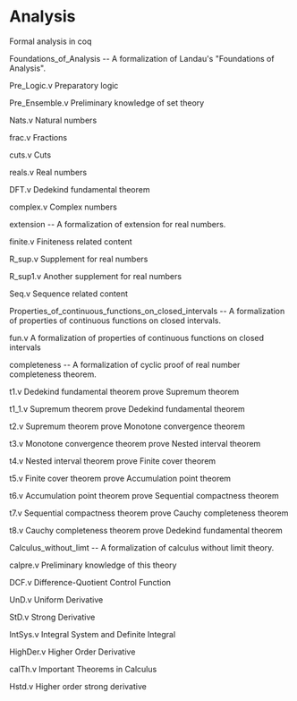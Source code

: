 # Analysis
Formal analysis in coq

Foundations_of_Analysis -- A formalization of Landau's "Foundations of Analysis".

Pre_Logic.v  Preparatory logic

Pre_Ensemble.v  Preliminary knowledge of set theory

Nats.v  Natural numbers

frac.v  Fractions 

cuts.v  Cuts

reals.v  Real numbers

DFT.v Dedekind fundamental theorem

complex.v Complex numbers

extension -- A formalization of extension for real numbers.

finite.v Finiteness related content

R_sup.v Supplement for real numbers

R_sup1.v Another supplement for real numbers

Seq.v Sequence related content

Properties_of_continuous_functions_on_closed_intervals -- A formalization of properties of continuous functions on closed intervals.

fun.v A formalization of properties of continuous functions on closed intervals

completeness -- A formalization of cyclic proof of real number completeness theorem.

t1.v Dedekind fundamental theorem prove Supremum theorem

t1_1.v Supremum theorem prove Dedekind fundamental theorem

t2.v Supremum theorem prove Monotone convergence theorem

t3.v Monotone convergence theorem prove Nested interval theorem

t4.v Nested interval theorem prove Finite cover theorem

t5.v Finite cover theorem prove Accumulation point theorem

t6.v Accumulation point theorem prove Sequential compactness theorem

t7.v Sequential compactness theorem prove Cauchy completeness theorem

t8.v Cauchy completeness theorem prove Dedekind fundamental theorem

Calculus_without_limt -- A formalization of calculus without limit theory.

calpre.v Preliminary knowledge of this theory

DCF.v Difference-Quotient Control Function

UnD.v Uniform Derivative

StD.v Strong Derivative

IntSys.v Integral System and Definite Integral

HighDer.v Higher Order Derivative

calTh.v Important Theorems in Calculus

Hstd.v Higher order strong derivative



